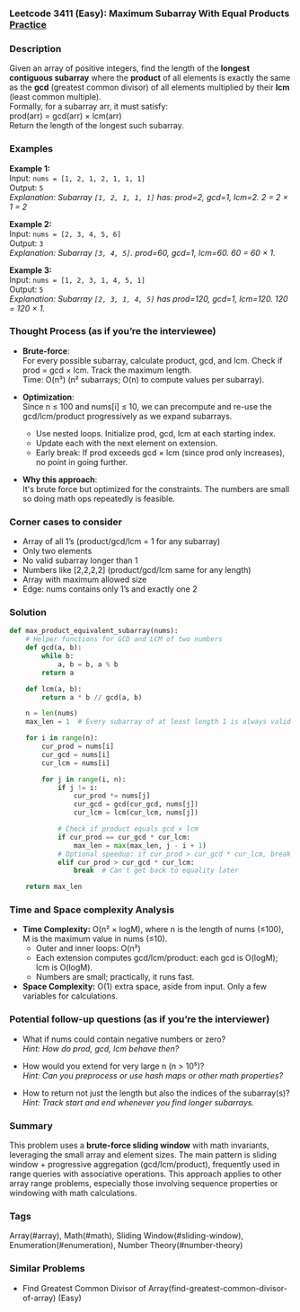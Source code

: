 ### Leetcode 3411 (Easy): Maximum Subarray With Equal Products [Practice](https://leetcode.com/problems/maximum-subarray-with-equal-products)

### Description  
Given an array of positive integers, find the length of the **longest contiguous subarray** where the **product** of all elements is exactly the same as the **gcd** (greatest common divisor) of all elements multiplied by their **lcm** (least common multiple).  
Formally, for a subarray arr, it must satisfy:  
prod(arr) = gcd(arr) × lcm(arr)  
Return the length of the longest such subarray.

### Examples  

**Example 1:**  
Input: `nums = [1, 2, 1, 2, 1, 1, 1]`  
Output: `5`  
*Explanation: Subarray `[1, 2, 1, 1, 1]` has: prod=2, gcd=1, lcm=2. 2 = 2 × 1 = 2*

**Example 2:**  
Input: `nums = [2, 3, 4, 5, 6]`  
Output: `3`  
*Explanation: Subarray `[3, 4, 5]`. prod=60, gcd=1, lcm=60. 60 = 60 × 1.*

**Example 3:**  
Input: `nums = [1, 2, 3, 1, 4, 5, 1]`  
Output: `5`  
*Explanation: Subarray `[2, 3, 1, 4, 5]` has prod=120, gcd=1, lcm=120. 120 = 120 × 1.*

### Thought Process (as if you’re the interviewee)  
- **Brute-force**:  
  For every possible subarray, calculate product, gcd, and lcm. Check if prod = gcd × lcm. Track the maximum length.  
  Time: O(n³) (n² subarrays; O(n) to compute values per subarray).

- **Optimization**:  
  Since n ≤ 100 and nums[i] ≤ 10, we can precompute and re-use the gcd/lcm/product progressively as we expand subarrays.
  - Use nested loops. Initialize prod, gcd, lcm at each starting index.
  - Update each with the next element on extension.
  - Early break: If prod exceeds gcd × lcm (since prod only increases), no point in going further.
- **Why this approach**:  
  It's brute force but optimized for the constraints. The numbers are small so doing math ops repeatedly is feasible.

### Corner cases to consider  
- Array of all 1’s (product/gcd/lcm = 1 for any subarray)
- Only two elements
- No valid subarray longer than 1
- Numbers like [2,2,2,2] (product/gcd/lcm same for any length)
- Array with maximum allowed size
- Edge: nums contains only 1’s and exactly one 2

### Solution

```python
def max_product_equivalent_subarray(nums):
    # Helper functions for GCD and LCM of two numbers
    def gcd(a, b):
        while b:
            a, b = b, a % b
        return a

    def lcm(a, b):
        return a * b // gcd(a, b)

    n = len(nums)
    max_len = 1  # Every subarray of at least length 1 is always valid per definition

    for i in range(n):
        cur_prod = nums[i]
        cur_gcd = nums[i]
        cur_lcm = nums[i]

        for j in range(i, n):
            if j != i:
                cur_prod *= nums[j]
                cur_gcd = gcd(cur_gcd, nums[j])
                cur_lcm = lcm(cur_lcm, nums[j])

            # Check if product equals gcd × lcm
            if cur_prod == cur_gcd * cur_lcm:
                max_len = max(max_len, j - i + 1)
            # Optional speedup: if cur_prod > cur_gcd * cur_lcm, break early
            elif cur_prod > cur_gcd * cur_lcm:
                break  # Can't get back to equality later

    return max_len
```

### Time and Space complexity Analysis  

- **Time Complexity:** O(n² × logM), where n is the length of nums (≤100), M is the maximum value in nums (≤10).
    - Outer and inner loops: O(n²)
    - Each extension computes gcd/lcm/product: each gcd is O(logM); lcm is O(logM).
    - Numbers are small; practically, it runs fast.
- **Space Complexity:** O(1) extra space, aside from input. Only a few variables for calculations.

### Potential follow-up questions (as if you’re the interviewer)  

- What if nums could contain negative numbers or zero?  
  *Hint: How do prod, gcd, lcm behave then?*

- How would you extend for very large n (n > 10⁵)?  
  *Hint: Can you preprocess or use hash maps or other math properties?*

- How to return not just the length but also the indices of the subarray(s)?  
  *Hint: Track start and end whenever you find longer subarrays.*

### Summary
This problem uses a **brute-force sliding window** with math invariants, leveraging the small array and element sizes. The main pattern is sliding window + progressive aggregation (gcd/lcm/product), frequently used in range queries with associative operations. This approach applies to other array range problems, especially those involving sequence properties or windowing with math calculations.

### Tags
Array(#array), Math(#math), Sliding Window(#sliding-window), Enumeration(#enumeration), Number Theory(#number-theory)

### Similar Problems
- Find Greatest Common Divisor of Array(find-greatest-common-divisor-of-array) (Easy)